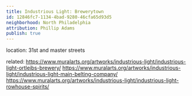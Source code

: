 ```yaml
---
title: Industrious Light: Brewerytown
id: 12846fc7-1134-4bad-9280-46cfa65d93d5
neighborhood: North Philadelphia
attribution: Phillip Adams
publish: true
---
```


location: 31st and master streets


            
related: https://www.muralarts.org/artworks/industrious-light/industrious-light-ortleibs-brewery/
https://www.muralarts.org/artworks/industrious-light/industrious-light-main-belting-company/
https://www.muralarts.org/artworks/industrious-light/industrious-light-rowhouse-spirits/




            